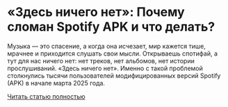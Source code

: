 # «Здесь ничего нет»: Почему сломан Spotify APK и что делать?



Музыка — это спасение, а когда она исчезает, мир кажется тише, мрачнее и приходится слушать свои мысли. Открываешь спотифай, а тут для нас ничего нет: нет треков, нет альбомов, нет истории прослушиваний. «Здесь ничего нет». Именно с такой проблемой столкнулись тысячи пользователей модифицированных версий Spotify (APK) в начале марта 2025 года.

[Читать статью полностью](https://xyberbara.com/web/spotify-zdes-nichego-net/)
